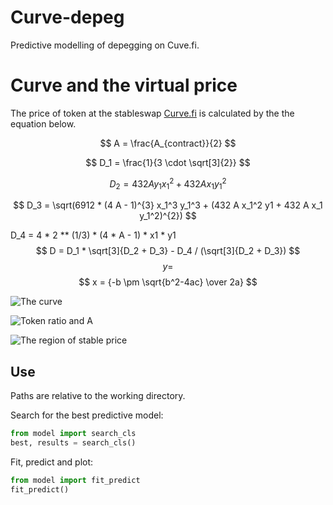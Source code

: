 # Curve-depeg
Predictive modelling of depegging on Cuve.fi.

# Curve and the virtual price

The price of token at the stableswap [Curve.fi](https://curve.fi/) is calculated by the the equation below.

$$  A = \frac{A_{contract}}{2} $$ 

$$  D_1 = \frac{1}{3 \cdot \sqrt[3]{2}} $$
<!-- D_1 = 1 / (3 * 2 ** (1/3)) -->

$$  D_2 = 432 A y_1 x_1^{2} + 432 A x_1 y_1^{2} $$

$$ D_3 = \sqrt(6912 * (4 A - 1)^{3} x_1^3 y_1^3 + (432 A x_1^2 y1 + 432 A x_1 y_1^2)^{2}) $$

D_4 = 4 * 2 ** (1/3) * (4 * A - 1) * x1 * y1
$$  D = D_1 * \sqrt[3]{D_2 + D_3} - D_4 / (\sqrt[3]{D_2 + D_3}) $$
$$ y = $$
$$ x = {-b \pm \sqrt{b^2-4ac} \over 2a} $$

![The curve](https://github.com/knasterk/Curve-depeg/blob/main/fig/single_curve.png "The curve and the virtual price")
<!-- <img src="[https://github.com/knasterk/Curve-depeg/blob/main/fig/single_curve.png]" width="100" /> -->

![Token ratio and A](https://github.com/knasterk/Curve-depeg/blob/main/fig/curves_A-tokRatio.png "The effect of token ratio and the A parameter")
<!-- <img src="[https://github.com/knasterk/Curve-depeg/blob/main/fig/curves_A-tokRatio.png]" width="100" /> -->


![The region of stable price](https://github.com/knasterk/Curve-depeg/blob/main/fig/A-tokRatio_vprice.png "Higher A leads to a wider region of stable prices but a sharper drop-off")
<!-- <img src="[https://github.com/knasterk/Curve-depeg/blob/main/fig/A-tokRatio_vprice.png]" width="200" /> -->

## Use
Paths are relative to the working directory.

Search for the best predictive model:
```python
from model import search_cls
best, results = search_cls()
```

Fit, predict and plot:
```python
from model import fit_predict
fit_predict()
```
